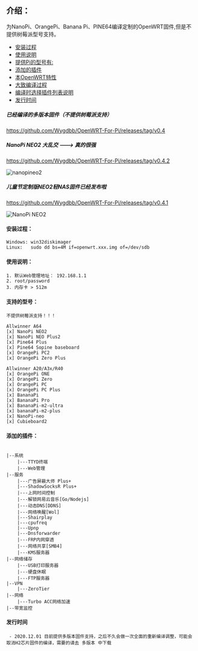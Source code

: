 ## 介绍：

为NanoPi、OrangePi、Banana Pi、PINE64编译定制的OpenWRT固件,但是不提供树莓派型号支持。


- [安装过程](#安装过程)
- [使用说明](#使用说明)
- [提供Pi的型号有:](#支持的型号：)
- [添加的插件](#添加的插件)
- [本OpenWRT特性](explain/support.md)
- [大致编译过程](explain/compile.md)
- [编译时选择插件列表说明](explain/luciapp.md)
- [发行时间](#发行时间)

##### 已经编译的多版本固件（不提供树莓派支持）
https://github.com/Wygdbb/OpenWRT-For-Pi/releases/tag/v0.4

##### NanoPi NEO2 大乱交  ---> 真的很强
https://github.com/Wygdbb/OpenWRT-For-Pi/releases/tag/v0.4.2

![nanopineo2](https://gitee.com/wygdbb/blog-image/raw/master/img/opgongneng.png)


##### 儿童节定制版NEO2轻NAS固件已经发布啦
https://github.com/Wygdbb/OpenWRT-For-Pi/releases/tag/v0.4.1

![NanoPi NEO2](https://images.gitee.com/uploads/images/2020/0328/215207_b2c5a598_6514114.png "OpenWRT.png")



#### 安装过程：

```
Windows: win32diskimager
Linux:   sudo dd bs=4M if=openwrt.xxx.img of=/dev/sdb
```

#### 使用说明：
```
1. 默认Web管理地址： 192.168.1.1
2. root/password
3. 内存卡 > 512m 
```

#### 支持的型号：
```
不提供树莓派支持！！！

Allwinner A64
[x] NanoPi NEO2
[x] NanoPi NEO Plus2
[x] Pine64 Plus
[x] Pine64 Sopine baseboard
[x] OrangePi PC2
[x] OrangePi Zero Plus

Allwinner A20/A3x/R40
[x] OrangePi ONE
[x] OrangePi Zero
[x] OrangePi PC
[x] OrangePi PC Plus
[x] BananaPi
[x] BananaPi Pro
[x] BananaPi-m2-ultra
[x] bananaPi-m2-plus
[x] NanoPi-neo
[x] Cubieboard2
```


#### 添加的插件：

```

|--系统
    |---TTYD终端
    |---Web管理
|--服务
    |---广告屏蔽大师 Plus+
    |---ShadowSocksR Plus+
    |---上网时间控制
    |---解锁网易云音乐[Go/Nodejs]
    |---动态DNS[DDNS]
    |---网络唤醒[Wol]
    |---Shairplay
    |---cpufreq
    |---Upnp
    |---Dnsforwarder
    |---FRP内网穿透
    |---网络共享[SMB4]
    |---KMS服务器
|--网络储存
    |---USB打印服务器
    |---硬盘休眠
    |---FTP服务器
|--VPN
    |---ZeroTier
|--网络
    |---Turbo ACC网络加速
|--带宽监控

```
#### 发行时间

```
 - 2020.12.01 目前提供多版本固件支持，之后不久会做一次全面的重新编译调整，可能会取消H2芯片固件的编译，需要的请去 多版本 中下载

```

